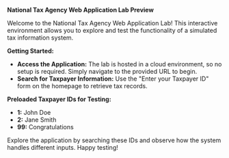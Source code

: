 **National Tax Agency Web Application Lab Preview**

Welcome to the National Tax Agency Web Application Lab! This interactive environment allows you to explore and test the functionality of a simulated tax information system. 

**Getting Started:**
- **Access the Application:** The lab is hosted in a cloud environment, so no setup is required. Simply navigate to the provided URL to begin.
- **Search for Taxpayer Information:** Use the "Enter your Taxpayer ID" form on the homepage to retrieve tax records.
  
**Preloaded Taxpayer IDs for Testing:**
- **1:** John Doe
- **2:** Jane Smith
- **99:** Congratulations

Explore the application by searching these IDs and observe how the system handles different inputs. Happy testing!
